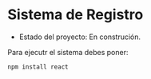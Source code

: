 <h1> Sistema de Registro </h1>

- Estado del proyecto: En construción.

 Para ejecutr el sistema debes poner:

```npm install react```
